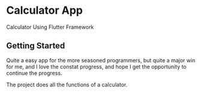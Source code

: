 # Calculator App


Calculator Using Flutter Framework

## Getting Started

Quite a easy app for the more seasoned programmers, but quite a major win for me, and I love the constat progress, 
and hope I get the opportunity to continue the progress.

The project does all the functions of a calculator.
